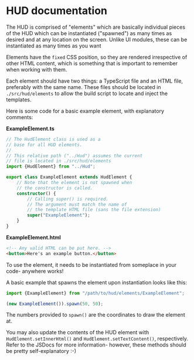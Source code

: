 # HUD documentation

The HUD is comprised of "elements" which are basically individual pieces of the HUD which can be instantiated ("spawned") as many times as desired and at any location on the screen. Unlike UI modules, these can be instantiated as many times as you want

Elements have the `fixed` CSS position, so they are rendered irrespective of other HTML content, which is something that is important to remember when working with them.

Each element should have two things: a TypeScript file and an HTML file, preferably with the same name. These files should be located in `./src/hud/elements` to allow the build script to locate and inject the templates.

Here is some code for a basic example element, with explanatory comments:

**ExampleElement.ts**
```typescript
// The HudElement class is used as a
// base for all HUD elements.
//
// This relative path ("../Hud") assumes the current
// file is located in ./src/hud/elements
import {HudElement} from "../Hud";

export class ExampleElement extends HudElement {
	// Note that the element is not spawned when
	// the constructor is called.
	constructor() {
		// Calling super() is required.
		// The argument must match the name of
		// the template HTML file (sans the file extension)
		super("ExampleElement");
	}
}
```

**ExampleElement.html**
```html
<!-- Any valid HTML can be put here. -->
<button>Here's an example button.</button>
```

To use the element, it needs to be instantiated from someplace in your code- anywhere works!

A basic example that spawns the element upon instantiation looks like this:
```typescript
import {ExampleElement} from "/path/to/hud/elements/ExampleElement";

(new ExampleElement()).spawn(50, 50);
```

The numbers provided to `spawn()` are the coordinates to draw the element at.

You may also update the contents of the HUD element with `HudElement.setInnerHtml()` and `HudElement.setTextContent()`, respectively. Refer to the JSDocs for more information- however, these methods should be pretty self-explanatory :-)